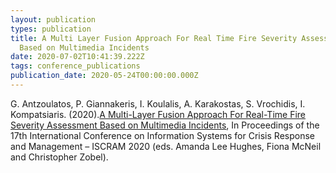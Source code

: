 ```yaml
---
layout: publication
types: publication
title: A Multi Layer Fusion Approach For Real Time Fire Severity Assessment
  Based on Multimedia Incidents
date: 2020-07-02T10:41:39.222Z
tags: conference_publications
publication_date: 2020-05-24T00:00:00.000Z
---
```

G. Antzoulatos, P. Giannakeris, I. Koulalis, A. Karakostas, S. Vrochidis, I. Kompatsiaris. (2020).[A Multi-Layer Fusion Approach For Real-Time Fire Severity Assessment Based on Multimedia Incidents](http://idl.iscram.org/files/gerasimosantzoulatos/2020/2209_GerasimosAntzoulatos_etal2020.pdf), In Proceedings of the 17th International Conference on Information Systems for Crisis Response and Management – ISCRAM 2020 (eds. Amanda Lee Hughes, Fiona McNeil and Christopher Zobel).
